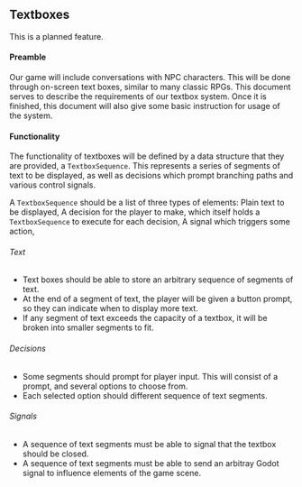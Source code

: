 ## Textboxes

This is a planned feature.

#### Preamble
Our game will include conversations with NPC characters. This will be done through on-screen text boxes, similar to many classic RPGs. This document serves to describe the requirements of our textbox system. Once it is finished, this document will also give some basic instruction for usage of the system.

#### Functionality
The functionality of textboxes will be defined by a data structure that they are provided, a `TextboxSequence`. This represents a series of segments of text to be displayed, as well as decisions which prompt branching paths and various control signals.

A `TextboxSequence` should be a list of three types of elements:
Plain text to be displayed,
A decision for the player to make, which itself holds a `TextboxSequence` to execute for each decision,
A signal which triggers some action,

###### Text
- Text boxes should be able to store an arbitrary sequence of segments of text.
- At the end of a segment of text, the player will be given a button prompt, so they can indicate when to display more text.
- If any segment of text exceeds the capacity of a textbox, it will be broken into smaller segments to fit.

###### Decisions
- Some segments should prompt for player input. This will consist of a prompt, and several options to choose from.
- Each selected option should different sequence of text segments.

###### Signals
- A sequence of text segments must be able to signal that the textbox should be closed.
- A sequence of text segments must be able to send an arbitray Godot signal to influence elements of the game scene.


